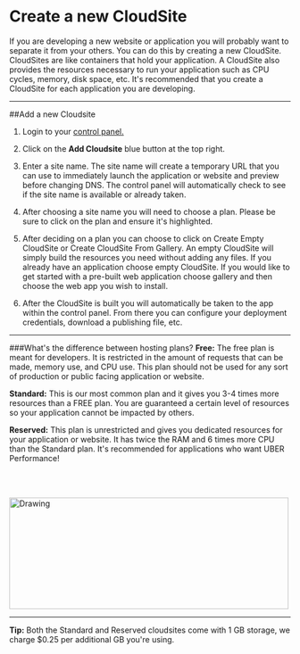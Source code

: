 Create a new CloudSite
==================

If you are developing a new website or application you will probably want to separate it from your others. You can do this by creating a new CloudSite. CloudSites are like containers that hold your application. A CloudSite also provides the resources necessary to run your application such as CPU cycles, memory, disk space, etc. It's recommended that you create a CloudSite for each application you are developing.  

----------

##Add a new Cloudsite 

  1. Login to your [control panel.](https://my.gearhost.com/account/login)
 
  2. Click on the **Add Cloudsite** blue button at the top right.
 
  3. Enter a site name. The site name will create a temporary URL that you can use to immediately launch the application or website and preview before changing DNS. The control panel will automatically check to see if the site name is available or already taken.
 
  4. After choosing a site name you will need to choose a plan. Please be sure to click on the plan and ensure it's highlighted.
 
  5. After deciding on a plan you can choose to click on Create Empty CloudSite or Create CloudSite From Gallery. An empty CloudSite will simply build the resources you need without adding any files. If you already have an application choose empty CloudSite. If you would like to get started with a pre-built web application choose gallery and then choose the web app you wish to install. 
  6. After the CloudSite is built you will automatically be taken to the app within the control panel. From there you can configure your deployment credentials, download a publishing file, etc. 


----------

###What's the difference between hosting plans?
**Free:** The free plan is meant for developers. It is restricted in the amount of requests that can be made, memory use, and CPU use. This plan should not be used for any sort of production or public facing application or website. 

 **Standard:** This is our most common plan and it gives you 3-4 times more resources than a FREE plan. You are guaranteed a certain level of resources so your application cannot be impacted by others. 

 **Reserved:** This plan is unrestricted and gives you dedicated resources for your application or website. It has twice the RAM and 6 times more CPU than the Standard plan. It's recommended for applications who want UBER Performance!

<br></br>

<img src="https://raw.githubusercontent.com/GearHost/docs/master/Images/plan_diff_chart.PNG" alt="Drawing" style="height: 200px; width: 500;"/> 


----------
**Tip:** Both the Standard and Reserved cloudsites come with 1 GB storage, we charge $0.25 per additional GB you're using.

